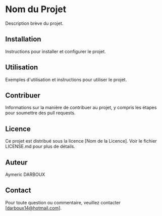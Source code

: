 # Nom du Projet

Description brève du projet.

## Installation

Instructions pour installer et configurer le projet.

## Utilisation

Exemples d'utilisation et instructions pour utiliser le projet.

## Contribuer

Informations sur la manière de contribuer au projet, y compris les étapes pour soumettre des pull requests.

## Licence

Ce projet est distribué sous la licence [Nom de la Licence]. Voir le fichier LICENSE.md pour plus de détails.

## Auteur

Aymeric DARBOUX

## Contact

Pour toute question ou commentaire, veuillez contacter [darboux14@hotmail.com].
